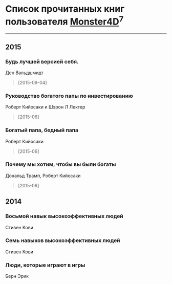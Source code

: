 # Список прочитанных книг пользователя [Monster4D](http://vk.com/antoxa_p)<sup>7</sup>
---

## 2015

### Будь лучшей версией себя.
Ден Вальдшмидт
> [2015-09-04] 


### Руководство богатого папы по инвестированию
Роберт Кийосаки и Шэрон Л Лектер
> [2015-06] 


### Богатый папа, бедный папа
Роберт Кийосаки
> [2015-06] 


### Почему мы хотим, чтобы вы были богаты
Дональд Трамп, Роберт Кийосаки
> [2015-06] 



## 2014

### Восьмой навык высокоэффективных людей
Стивен Кови


### Семь навыков высокоэффективных людей
Стивен Кови


### Люди, которые играют в игры
Берн Эрик



